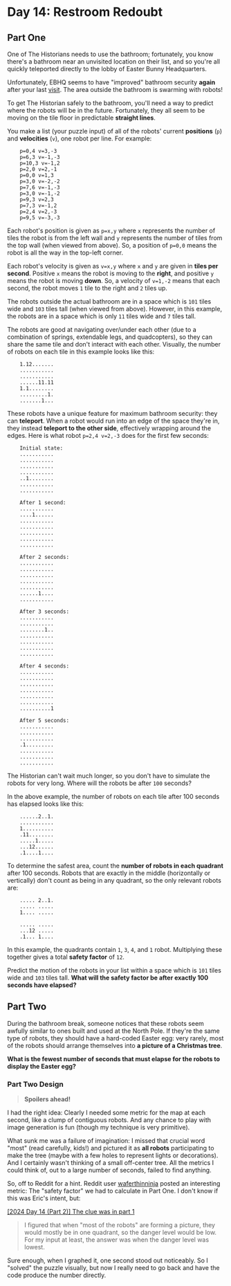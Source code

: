 # Day 14: Restroom Redoubt

## Part One

One of The Historians needs to use the bathroom; fortunately, you know
there's a bathroom near an unvisited location on their list, and so
you're all quickly teleported directly to the lobby of Easter Bunny
Headquarters.

Unfortunately, EBHQ seems to have "improved" bathroom security **again**
after your last [visit](https://adventofcode.com/2016/day/2).
The area outside the bathroom is swarming with robots!

To get The Historian safely to the bathroom, you'll need a way to
predict where the robots will be in the future. Fortunately, they all
seem to be moving on the tile floor in predictable **straight lines**.

You make a list (your puzzle input) of all of the robots' current
**positions** (`p`) and **velocities** (`v`), one robot per line. For
example:

```
    p=0,4 v=3,-3
    p=6,3 v=-1,-3
    p=10,3 v=-1,2
    p=2,0 v=2,-1
    p=0,0 v=1,3
    p=3,0 v=-2,-2
    p=7,6 v=-1,-3
    p=3,0 v=-1,-2
    p=9,3 v=2,3
    p=7,3 v=-1,2
    p=2,4 v=2,-3
    p=9,5 v=-3,-3
```

Each robot's position is given as `p=x,y` where `x` represents the
number of tiles the robot is from the left wall and `y` represents the
number of tiles from the top wall (when viewed from above). So, a
position of `p=0,0` means the robot is all the way in the top-left
corner.

Each robot's velocity is given as `v=x,y` where `x` and `y` are given in
**tiles per second**. Positive `x` means the robot is moving to the
**right**, and positive `y` means the robot is moving **down**. So, a
velocity of `v=1,-2` means that each second, the robot moves `1` tile to
the right and `2` tiles up.

The robots outside the actual bathroom are in a space which is `101`
tiles wide and `103` tiles tall (when viewed from above). However, in
this example, the robots are in a space which is only `11` tiles wide
and `7` tiles tall.

The robots are good at navigating over/under each other (due to a
combination of springs, extendable legs, and quadcopters), so they can
share the same tile and don't interact with each other. Visually, the
number of robots on each tile in this example looks like this:

```
    1.12.......
    ...........
    ...........
    ......11.11
    1.1........
    .........1.
    .......1...
```

These robots have a unique feature for maximum bathroom security: they
can **teleport**. When a robot would run into an edge of the space they're
in, they instead **teleport to the other side**, effectively wrapping
around the edges. Here is what robot `p=2,4 v=2,-3` does for the first
few seconds:

```
    Initial state:
    ...........
    ...........
    ...........
    ...........
    ..1........
    ...........
    ...........

    After 1 second:
    ...........
    ....1......
    ...........
    ...........
    ...........
    ...........
    ...........

    After 2 seconds:
    ...........
    ...........
    ...........
    ...........
    ...........
    ......1....
    ...........

    After 3 seconds:
    ...........
    ...........
    ........1..
    ...........
    ...........
    ...........
    ...........

    After 4 seconds:
    ...........
    ...........
    ...........
    ...........
    ...........
    ...........
    ..........1

    After 5 seconds:
    ...........
    ...........
    ...........
    .1.........
    ...........
    ...........
    ...........
```

The Historian can't wait much longer, so you don't have to simulate the
robots for very long. Where will the robots be after `100` seconds?

In the above example, the number of robots on each tile after 100
seconds has elapsed looks like this:

```
    ......2..1.
    ...........
    1..........
    .11........
    .....1.....
    ...12......
    .1....1....
```

To determine the safest area, count the **number of robots in each
quadrant** after 100 seconds. Robots that are exactly in the middle
(horizontally or vertically) don't count as being in any quadrant, so
the only relevant robots are:

```
    ..... 2..1.
    ..... .....
    1.... .....
               
    ..... .....
    ...12 .....
    .1... 1....
```

In this example, the quadrants contain `1`, `3`, `4`, and `1` robot.
Multiplying these together gives a total **safety factor** of `12`.

Predict the motion of the robots in your list within a space which is
`101` tiles wide and `103` tiles tall. **What will the safety factor be
after exactly 100 seconds have elapsed?**

## Part Two

During the bathroom break, someone notices that these robots seem
awfully similar to ones built and used at the North Pole. If they're the
same type of robots, they should have a hard-coded Easter egg: very
rarely, most of the robots should arrange themselves into **a picture of
a Christmas tree**.

**What is the fewest number of seconds that must elapse for the robots to
display the Easter egg?**

### Part Two Design

> **Spoilers ahead!**

I had the right idea: Clearly I needed some metric for the map at each
second, like a clump of contiguous robots. And any chance to play with
image generation is fun (though my technique is very primitive).

What sunk me was a failure of imagination: I missed that crucial
word "most" (read carefully, kids!) and pictured it as **all robots**
participating to make the tree (maybe with a few holes to represent lights
or decorations). And I certainly wasn't thinking of a small off-center
tree. All the metrics I could think of, out to a large number of seconds,
failed to find anything.

So, off to Reddit for a hint. Reddit user
[waferthinninja](https://www.reddit.com/user/waferthinninja/)
posted an interesting metric: The "safety factor" we had to calculate in
Part One. I don't know if this was Eric's intent, but:

[[2024 Day 14 (Part 2)] The clue was in part 1](https://www.reddit.com/r/adventofcode/comments/1he0g67/2024_day_14_part_2_the_clue_was_in_part_1/)

> I figured that when "most of the robots" are forming a picture, they
> would mostly be in one quadrant, so the danger level would be low.
> For my input at least, the answer was when the danger level was lowest.

Sure enough, when I graphed it, one second stood out noticeably. So I
"solved" the puzzle visually, but now I really need to go back and have
the code produce the number directly.
